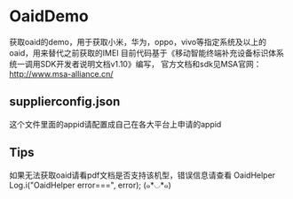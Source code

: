 # OaidDemo
获取oaid的demo，用于获取小米，华为，oppo，vivo等指定系统及以上的oaid，用来替代之前获取的IMEI
目前代码基于《移动智能终端补充设备标识体系统一调用SDK开发者说明文档v1.10》编写，
官方文档和sdk见MSA官网：http://www.msa-alliance.cn/


## supplierconfig.json
这个文件里面的appid请配置成自己在各大平台上申请的appid

## Tips
 如果无法获取oaid请看pdf文档是否支持该机型，错误信息请查看  OaidHelper  Log.i("OaidHelper error===", error);
(๑*◡*๑)

